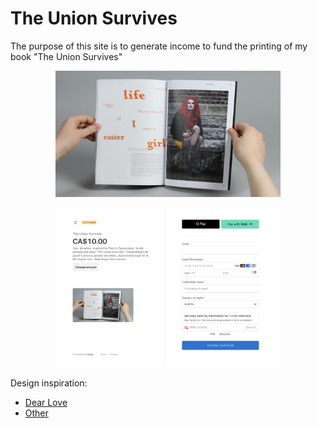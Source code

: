 # The Union Survives

The purpose of this site is to generate income to fund the printing of my book "The Union Survives"

<p align="center">
  <img src="assets/image.JPG" alt="inside book" style="width:360px;"/>
</p>

<p align="center">
  <img src="assets/donate.png" alt="donate" style="width:360px;"/>
</p>

Design inspiration:

- [Dear Love](https://dear-love-book.com/)
- [Other](https://www.mayowatobi.com/)
